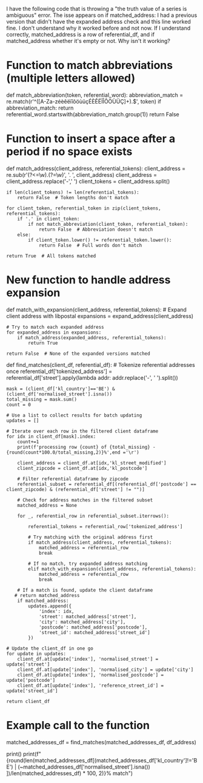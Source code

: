 I have the following code that is throwing a "the truth value of a series is ambiguous" error. The isse appears on if matched_address:
I had a previous version that didn't have the expanded address check and this line worked fine. I don't understand why it worked before and not now. If I understand correctly, matched_address is a row of referential_df, and if matched_address whether it's empty or not. Why isn't it working?

# Function to match abbreviations (multiple letters allowed)
def match_abbreviation(token, referential_word):
    abbreviation_match = re.match(r'^([A-Za-zéèêëïîôöùüçÉÈÊËÏÎÔÖÙÜÇ]+)\.$', token)
    if abbreviation_match:
        return referential_word.startswith(abbreviation_match.group(1))
    return False


# Function to insert a space after a period if no space exists
def match_address(client_address, referential_tokens):
    client_address = re.sub(r'(?<=\w)\.(?=\w)', '. ', client_address)
    client_address = client_address.replace('-',' ')
    client_tokens = client_address.split()
    
    if len(client_tokens) != len(referential_tokens):
        return False  # Token lengths don't match
    
    for client_token, referential_token in zip(client_tokens, referential_tokens):
        if '.' in client_token:
            if not match_abbreviation(client_token, referential_token):
                return False  # Abbreviation doesn't match
        else:
            if client_token.lower() != referential_token.lower():
                return False  # Full words don't match
            
    return True  # All tokens matched


# New function to handle address expansion
def match_with_expansion(client_address, referential_tokens):
    # Expand client address with libpostal
    expansions = expand_address(client_address)

    # Try to match each expanded address
    for expanded_address in expansions:
        if match_address(expanded_address, referential_tokens):
            return True
    
    return False  # None of the expanded versions matched



def find_matches(client_df, referential_df):
    # Tokenize referential addresses once
    referential_df['tokenized_address'] = referential_df['street'].apply(lambda addr: addr.replace('-', ' ').split())

    mask = (client_df['kl_country']=='BE') & (client_df['normalised_street'].isna())
    total_missing = mask.sum()
    count = 0

    # Use a list to collect results for batch updating
    updates = []

    # Iterate over each row in the filtered client dataframe
    for idx in client_df[mask].index:
        count+=1
        print(f'processing row {count} of {total_missing} - {round(count*100.0/total_missing,2)}%',end ='\r')
        
        client_address = client_df.at[idx,'kl_street_modified']
        client_zipcode = client_df.at[idx,'kl_postcode']

        # Filter referential dataframe by zipcode
        referential_subset = referential_df[(referential_df['postcode'] == client_zipcode) & (referential_df['street'] != "")]

        # Check for address matches in the filtered subset
        matched_address = None
        
        for _, referential_row in referential_subset.iterrows():
            
            referential_tokens = referential_row['tokenized_address']

            # Try matching with the original address first
            if match_address(client_address, referential_tokens):
                matched_address = referential_row
                break

            # If no match, try expanded address matching
            elif match_with_expansion(client_address, referential_tokens):
                matched_address = referential_row
                break

        # If a match is found, update the client dataframe
       # return matched_address
        if matched_address:
            updates.append({
                'index': idx,
                'street': matched_address['street'],
                'city': matched_address['city'],
                'postcode': matched_address['postcode'],
                'street_id': matched_address['street_id']
            })

    # Update the client_df in one go
    for update in updates:
        client_df.at[update['index'], 'normalised_street'] = update['street']
        client_df.at[update['index'], 'normalised_city'] = update['city']
        client_df.at[update['index'], 'normalised_postcode'] = update['postcode']
        client_df.at[update['index'], 'reference_street_id'] = update['street_id']
    
    return client_df

# Example call to the function
matched_addresses_df = find_matches(matched_addresses_df, df_address)

print()
print(f"{round(len(matched_addresses_df[(matched_addresses_df['kl_country']!='BE') | (~matched_addresses_df['normalised_street'].isna()) ])/len(matched_addresses_df) * 100, 2)}% match")
#
